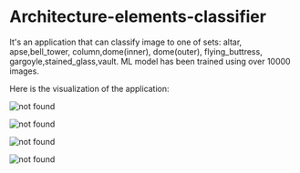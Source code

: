 # Architecture-elements-classifier
It's an application that can classify image to one of sets: altar, apse,bell_tower, column,dome(inner), dome(outer), flying_buttress, gargoyle,stained_glass,vault. ML model has been trained using over 10000 images.

Here is the visualization of the application:

![not found]()

![not found]()

![not found]()

![not found]()
